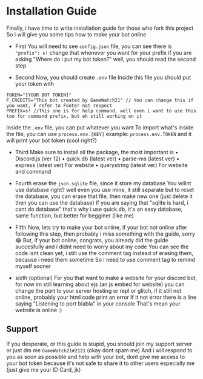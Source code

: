 # Installation Guide
Finally, i have time to write installation guide for those who fork this project
So i will give you some tips how to make your bot online 

- First
You will need to see `config.json` file, you can see there is `"prefix": s!`
change that whenever you want for your prefix
if you are asking "Where do i put my bot token?" well, you should read the second step

- Second
Now, you should create `.env` file
Inside this file you should put your token with
```
TOKEN="[YOUR BOT TOKEN]"
F_CREDITS="This bot created by GameWatch21" // You can change this if you want, F refer to Footer not respect
PREFIX=s! //This one is for help command, well even i want to use this too for command prefix, but eh still working on it
```
Inside the `.env` file, you can put whatever you want
To import what's inside the file, you can use `process.env.[KEY]` example: `process.env.TOKEN` and it will print your bot token (cool right?)

- Third
Make sure to install all the package, the most important is
• Discord.js (ver 12)
• quick.db (latest ver)
• parse-ms (latest ver)
• express (latest ver) For website
• querystring (latest ver) For website and command

- Fourth
erase the `json.sqlite` file, since it store my database
You willnt use database right? well even you use mine, it still separate but to reset the database, you can erase that file, then make new one (just delete it then you can use the database)
If you are saying that "sqlite is hard, i cant do database" that's why i use quick.db, it's an easy database, same function, but better for begginer (like me)

- Fifth
Now, lets try to make your bot online, if your bot not online after following this step, then probably i miss something with the guide, sorry 😂
But, if your bot online, congrats, you already did the guide succesfully and i didnt need to worry about my code
You can see the code isnt clean yet, i still use the comment tag instead of erasing them, because i need them sometime
So i need to use comment tag to remind myself sooner

- sixth (optional)
For you that want to make a website for your discord bot, for now im still learning about ejs (an js embed for website) you can change the port to your server hosting or repl or glitch, if it still not online, probably your html code print an error
If it not error there is a line saying "Listening to port blabla" in your console
That's mean your website is online :)

## Support
If you desperate, or this guide is stupid, you should join my support server or just dm me `GameWatch21#2121` (okay dont spam me)
And i will respond to you as soon as possible and help with your bot, dont give me access to your bot token because it's not safe to share it to other users especially me (just give me your ID Card, jk)


